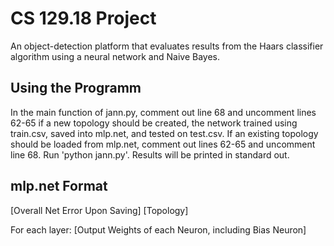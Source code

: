 # CS 129.18 Project
An object-detection platform that evaluates results from the Haars classifier algorithm using a neural network and Naive Bayes.

## Using the Programm ##
In the main function of jann.py, comment out line 68 and uncomment lines 62-65 if a new topology should be created, the network trained using train.csv, saved into mlp.net, and tested on test.csv. If an existing topology should be loaded from mlp.net, comment out lines 62-65 and uncomment line 68. Run 'python jann.py'. Results will be printed in standard out.

## mlp.net Format ##
[Overall Net Error Upon Saving]
[Topology]

For each layer: 
[Output Weights of each Neuron, including Bias Neuron]